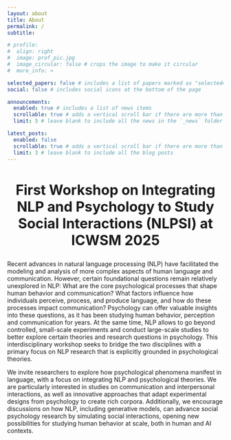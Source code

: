 ```yaml
---
layout: about
title: About
permalink: /
subtitle: 

# profile:
#  align: right
#  image: prof_pic.jpg
#  image_circular: false # crops the image to make it circular
#  more_info: >

selected_papers: false # includes a list of papers marked as "selected={true}"
social: false # includes social icons at the bottom of the page

announcements:
  enabled: true # includes a list of news items
  scrollable: true # adds a vertical scroll bar if there are more than 3 news items
  limit: 5 # leave blank to include all the news in the `_news` folder

latest_posts:
  enabled: false
  scrollable: true # adds a vertical scroll bar if there are more than 3 new posts items
  limit: 3 # leave blank to include all the blog posts
---
```


<h2 style="text-align: center; font-size: 32px">
First Workshop on Integrating NLP and Psychology to Study Social Interactions (NLPSI) at ICWSM 2025
</h2>


Recent advances in natural language processing (NLP) have facilitated the modeling and analysis of more complex aspects of human language and communication. However, certain foundational questions remain relatively unexplored in NLP: What are the core psychological processes that shape human behavior and communication? What factors influence how individuals perceive, process, and produce language, and how do these processes impact communication? Psychology can offer valuable insights into these questions, as it has been studying human behavior, perception and communication for years. At the same time, NLP allows to go beyond controlled, small-scale experiments and conduct large-scale studies to better explore certain theories and research questions in psychology. This interdisciplinary workshop seeks to bridge the two disciplines with a primary focus on NLP research that is explicitly grounded in psychological theories.

We invite researchers to explore how psychological phenomena manifest in language, with a focus on
integrating NLP and psychological theories. We are particularly interested in studies on communication and
interpersonal interactions, as well as innovative approaches that adapt experimental designs from psychology
to create rich corpora. Additionally, we encourage discussions on how NLP, including generative models, can
advance social psychology research by simulating social interactions, opening new possibilities for studying
human behavior at scale, both in human and AI contexts.
